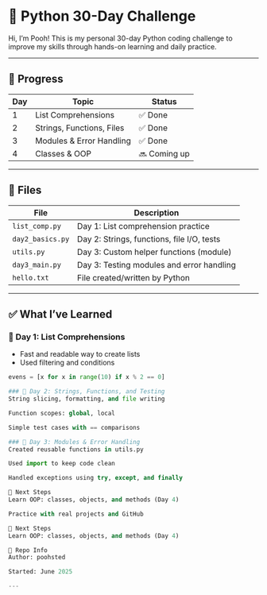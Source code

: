 # 🐍 Python 30-Day Challenge

Hi, I’m Pooh! This is my personal 30-day Python coding challenge to improve my skills through hands-on learning and daily practice.

---

## 📅 Progress

| Day | Topic                        | Status |
|-----|------------------------------|--------|
| 1   | List Comprehensions          | ✅ Done |
| 2   | Strings, Functions, Files    | ✅ Done |
| 3   | Modules & Error Handling     | ✅ Done |
| 4   | Classes & OOP                | 🔜 Coming up |

---

## 📂 Files

| File            | Description                              |
|-----------------|------------------------------------------|
| `list_comp.py`  | Day 1: List comprehension practice       |
| `day2_basics.py`| Day 2: Strings, functions, file I/O, tests |
| `utils.py`      | Day 3: Custom helper functions (module)  |
| `day3_main.py`  | Day 3: Testing modules and error handling |
| `hello.txt`     | File created/written by Python           |

---

## ✅ What I’ve Learned

### 🧠 Day 1: List Comprehensions
- Fast and readable way to create lists
- Used filtering and conditions
```python
evens = [x for x in range(10) if x % 2 == 0]

### 🧠 Day 2: Strings, Functions, and Testing
String slicing, formatting, and file writing

Function scopes: global, local

Simple test cases with == comparisons

### 🧠 Day 3: Modules & Error Handling
Created reusable functions in utils.py

Used import to keep code clean

Handled exceptions using try, except, and finally

🚀 Next Steps
Learn OOP: classes, objects, and methods (Day 4)

Practice with real projects and GitHub

🚀 Next Steps
Learn OOP: classes, objects, and methods (Day 4)

📌 Repo Info
Author: poohsted

Started: June 2025

---